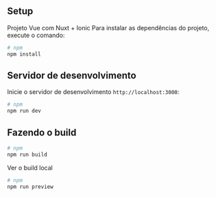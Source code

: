 ## Setup

Projeto Vue com Nuxt + Ionic
Para instalar as dependências do projeto, execute o comando:

```bash
# npm
npm install
```

## Servidor de desenvolvimento

Inicie o servidor de desenvolvimento `http://localhost:3000`:

```bash
# npm
npm run dev
```

## Fazendo o build

```bash
# npm
npm run build
```
Ver o build local

```bash
# npm
npm run preview
```
